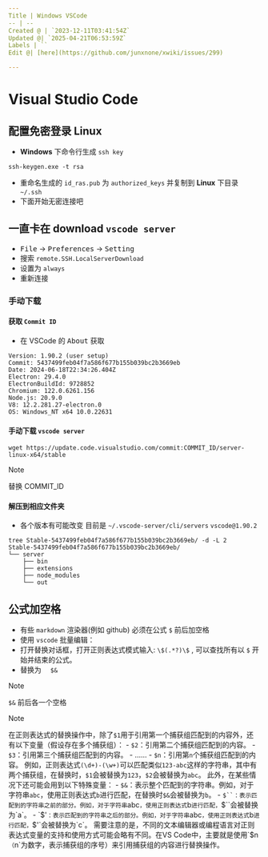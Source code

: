 ```yaml
---
Title | Windows VSCode
-- | --
Created @ | `2023-12-11T03:41:54Z`
Updated @| `2025-04-21T06:53:59Z`
Labels | ``
Edit @| [here](https://github.com/junxnone/xwiki/issues/299)

---
```

# Visual Studio Code

## 配置免密登录 Linux
- **Windows** 下命令行生成 `ssh key`

```
ssh-keygen.exe -t rsa
```
- 重命名生成的 `id_ras.pub` 为 `authorized_keys` 并复制到 **Linux** 下目录 `~/.ssh`
- 下面开始无密连接吧

## 一直卡在 download `vscode server`
- <kbd>File</kbd> -> <kbd>Preferences</kbd> -> <kbd>Setting</kbd>
- 搜索 `remote.SSH.LocalServerDownload`
- 设置为 `always`
- 重新连接

### 手动下载

####  获取 `Commit ID`
- 在 VSCode 的 <kbd>About</kbd> 获取

```
Version: 1.90.2 (user setup)
Commit: 5437499feb04f7a586f677b155b039bc2b3669eb
Date: 2024-06-18T22:34:26.404Z
Electron: 29.4.0
ElectronBuildId: 9728852
Chromium: 122.0.6261.156
Node.js: 20.9.0
V8: 12.2.281.27-electron.0
OS: Windows_NT x64 10.0.22631
```

#### 手动下载 `vscode server`

```
wget https://update.code.visualstudio.com/commit:COMMIT_ID/server-linux-x64/stable
```
> [!NOTE]
> 替换 COMMIT_ID

#### 解压到相应文件夹 
- 各个版本有可能改变 目前是 `~/.vscode-server/cli/servers`  `vscode@1.90.2`



```
tree Stable-5437499feb04f7a586f677b155b039bc2b3669eb/ -d -L 2
Stable-5437499feb04f7a586f677b155b039bc2b3669eb/
└── server
    ├── bin
    ├── extensions
    ├── node_modules
    └── out
```

## 公式加空格

- 有些 `markdown` 渲染器(例如 github) 必须在公式 `$` 前后加空格
- 使用 `vscode` 批量编辑：
- 打开替换对话框，打开正则表达式模式输入: `\$(.*?)\$` , 可以查找所有以 `$` 开始并结束的公式。
- 替换为 `   $&  ` 

> [!NOTE]
> `$&` 前后各一个空格



>[!NOTE]
> 在正则表达式的替换操作中，除了`$1`用于引用第一个捕获组匹配到的内容外，还有以下变量（假设存在多个捕获组）：
    - `$2`：引用第二个捕获组匹配到的内容。
    - `$3`：引用第三个捕获组匹配到的内容。
    - ……
    - `$n`：引用第`n`个捕获组匹配到的内容。
   例如，正则表达式`(\d+)-(\w+)`可以匹配类似`123-abc`这样的字符串，其中有两个捕获组，在替换时，`$1`会被替换为`123`，`$2`会被替换为`abc`。
  此外，在某些情况下还可能会用到以下特殊变量：
    - `$&`：表示整个匹配到的字符串。例如，对于字符串`abc`，使用正则表达式`b`进行匹配，在替换时`$&`会被替换为`b`。
    - `$``：表示匹配到的字符串之前的部分。例如，对于字符串`abc`，使用正则表达式`b`进行匹配，`$``会被替换为`a`。
    - `$'`：表示匹配到的字符串之后的部分。例如，对于字符串`abc`，使用正则表达式`b`进行匹配，`$'`会被替换为`c`。
  > 需要注意的是，不同的文本编辑器或编程语言对正则表达式变量的支持和使用方式可能会略有不同。在VS Code中，主要就是使用`$n`（`n`为数字，表示捕获组的序号）来引用捕获组的内容进行替换操作。
  
  
